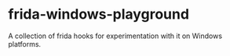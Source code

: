# frida-windows-playground

A collection of frida hooks for experimentation with it on Windows platforms.
